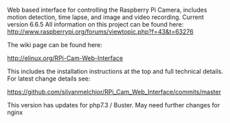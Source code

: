 Web based interface for controlling the Raspberry Pi Camera, includes motion detection, time lapse, and image and video recording.
Current version 6.6.5
All information on this project can be found here: http://www.raspberrypi.org/forums/viewtopic.php?f=43&t=63276

The wiki page can be found here:

http://elinux.org/RPi-Cam-Web-Interface

This includes the installation instructions at the top and full technical details.
For latest change details see:

https://github.com/silvanmelchior/RPi_Cam_Web_Interface/commits/master
  
This version has updates for php7.3 / Buster. May need further changes for nginx